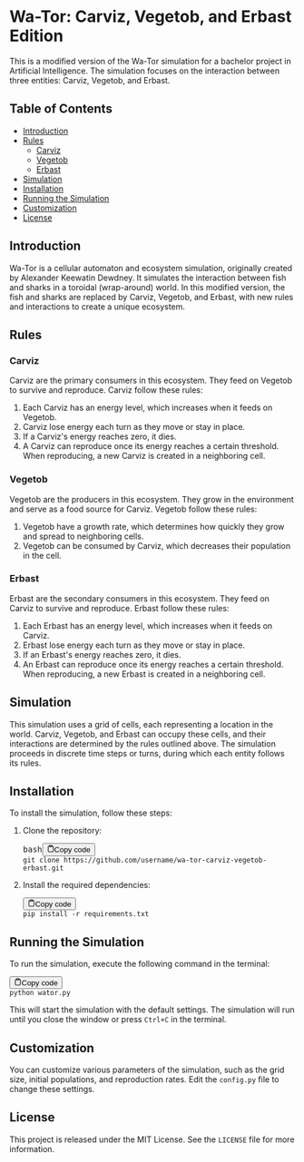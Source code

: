 <div class="markdown prose w-full break-words dark:prose-invert light"><h1>Wa-Tor: Carviz, Vegetob, and Erbast Edition</h1><p>This is a modified version of the Wa-Tor simulation for a bachelor project in Artificial Intelligence. The simulation focuses on the interaction between three entities: Carviz, Vegetob, and Erbast.</p><h2>Table of Contents</h2><ul><li><a href="#introduction" target="_new">Introduction</a></li><li><a href="#rules" target="_new">Rules</a><ul><li><a href="#carviz" target="_new">Carviz</a></li><li><a href="#vegetob" target="_new">Vegetob</a></li><li><a href="#erbast" target="_new">Erbast</a></li></ul></li><li><a href="#simulation" target="_new">Simulation</a></li><li><a href="#installation" target="_new">Installation</a></li><li><a href="#running-the-simulation" target="_new">Running the Simulation</a></li><li><a href="#customization" target="_new">Customization</a></li><li><a href="#license" target="_new">License</a></li></ul><h2>Introduction</h2><p>Wa-Tor is a cellular automaton and ecosystem simulation, originally created by Alexander Keewatin Dewdney. It simulates the interaction between fish and sharks in a toroidal (wrap-around) world. In this modified version, the fish and sharks are replaced by Carviz, Vegetob, and Erbast, with new rules and interactions to create a unique ecosystem.</p><h2>Rules</h2><h3>Carviz</h3><p>Carviz are the primary consumers in this ecosystem. They feed on Vegetob to survive and reproduce. Carviz follow these rules:</p><ol><li>Each Carviz has an energy level, which increases when it feeds on Vegetob.</li><li>Carviz lose energy each turn as they move or stay in place.</li><li>If a Carviz's energy reaches zero, it dies.</li><li>A Carviz can reproduce once its energy reaches a certain threshold. When reproducing, a new Carviz is created in a neighboring cell.</li></ol><h3>Vegetob</h3><p>Vegetob are the producers in this ecosystem. They grow in the environment and serve as a food source for Carviz. Vegetob follow these rules:</p><ol><li>Vegetob have a growth rate, which determines how quickly they grow and spread to neighboring cells.</li><li>Vegetob can be consumed by Carviz, which decreases their population in the cell.</li></ol><h3>Erbast</h3><p>Erbast are the secondary consumers in this ecosystem. They feed on Carviz to survive and reproduce. Erbast follow these rules:</p><ol><li>Each Erbast has an energy level, which increases when it feeds on Carviz.</li><li>Erbast lose energy each turn as they move or stay in place.</li><li>If an Erbast's energy reaches zero, it dies.</li><li>An Erbast can reproduce once its energy reaches a certain threshold. When reproducing, a new Erbast is created in a neighboring cell.</li></ol><h2>Simulation</h2><p>This simulation uses a grid of cells, each representing a location in the world. Carviz, Vegetob, and Erbast can occupy these cells, and their interactions are determined by the rules outlined above. The simulation proceeds in discrete time steps or turns, during which each entity follows its rules.</p><h2>Installation</h2><p>To install the simulation, follow these steps:</p><ol><li>Clone the repository:<pre><div class="bg-black rounded-md mb-4"><div class="flex items-center relative text-gray-200 bg-gray-800 px-4 py-2 text-xs font-sans justify-between rounded-t-md"><span>bash</span><button class="flex ml-auto gap-2"><svg stroke="currentColor" fill="none" stroke-width="2" viewBox="0 0 24 24" stroke-linecap="round" stroke-linejoin="round" class="h-4 w-4" height="1em" width="1em" xmlns="http://www.w3.org/2000/svg"><path d="M16 4h2a2 2 0 0 1 2 2v14a2 2 0 0 1-2 2H6a2 2 0 0 1-2-2V6a2 2 0 0 1 2-2h2"></path><rect x="8" y="2" width="8" height="4" rx="1" ry="1"></rect></svg>Copy code</button></div><div class="p-4 overflow-y-auto"><code class="!whitespace-pre hljs language-bash">git <span class="hljs-built_in">clone</span> https://github.com/username/wa-tor-carviz-vegetob-erbast.git
</code></div></div></pre></li><li>Install the required dependencies:<pre><div class="bg-black rounded-md mb-4"><div class="flex items-center relative text-gray-200 bg-gray-800 px-4 py-2 text-xs font-sans justify-between rounded-t-md"><button class="flex ml-auto gap-2"><svg stroke="currentColor" fill="none" stroke-width="2" viewBox="0 0 24 24" stroke-linecap="round" stroke-linejoin="round" class="h-4 w-4" height="1em" width="1em" xmlns="http://www.w3.org/2000/svg"><path d="M16 4h2a2 2 0 0 1 2 2v14a2 2 0 0 1-2 2H6a2 2 0 0 1-2-2V6a2 2 0 0 1 2-2h2"></path><rect x="8" y="2" width="8" height="4" rx="1" ry="1"></rect></svg>Copy code</button></div><div class="p-4 overflow-y-auto"><code class="!whitespace-pre hljs">pip install -r requirements.txt
</code></div></div></pre></li></ol><h2>Running the Simulation</h2><p>To run the simulation, execute the following command in the terminal:</p><pre><div class="bg-black rounded-md mb-4"><div class="flex items-center relative text-gray-200 bg-gray-800 px-4 py-2 text-xs font-sans justify-between rounded-t-md"><button class="flex ml-auto gap-2"><svg stroke="currentColor" fill="none" stroke-width="2" viewBox="0 0 24 24" stroke-linecap="round" stroke-linejoin="round" class="h-4 w-4" height="1em" width="1em" xmlns="http://www.w3.org/2000/svg"><path d="M16 4h2a2 2 0 0 1 2 2v14a2 2 0 0 1-2 2H6a2 2 0 0 1-2-2V6a2 2 0 0 1 2-2h2"></path><rect x="8" y="2" width="8" height="4" rx="1" ry="1"></rect></svg>Copy code</button></div><div class="p-4 overflow-y-auto"><code class="!whitespace-pre hljs">python wator.py
</code></div></div></pre><p>This will start the simulation with the default settings. The simulation will run until you close the window or press <code>Ctrl+C</code> in the terminal.</p><h2>Customization</h2><p>You can customize various parameters of the simulation, such as the grid size, initial populations, and reproduction rates. Edit the <code>config.py</code> file to change these settings.</p><h2>License</h2><p>This project is released under the MIT License. See the <code>LICENSE</code> file for more information.</p></div>